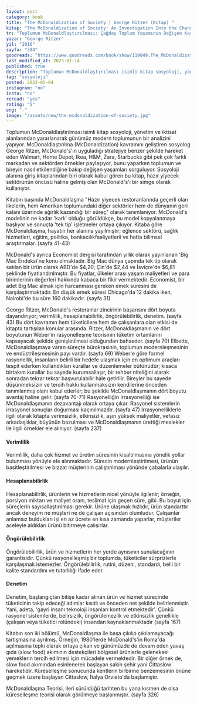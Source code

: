 ```yaml
---
layout: post
category: book
title: "The McDonaldization of Society | George Ritzer (Kitap) "
kitap: "The McDonaldization of Society: An Investigation Into the Changing Character of Contemporary Social Life"
tr: "Toplumun McDonaldlaştırılması: Çağdaş Toplum Yaşamının Değişen Karakteri Üzerine Bir İnceleme"
yazar: "George Ritzer"
yil: "2016"
sayfa: "384"
goodreads: "https://www.goodreads.com/book/show/119849.The_McDonaldization_of_Society"
last_modified_at: 2023-01-14
published: true
description: "Toplumun McDonaldlaştırılması isimli kitap sosyoloji, yönetim ve iktisat alanlarından yararlanarak günümüz modern toplumunun bir analizini yapıyor."
tag: "sosyoloji"
posted: 2022-05-04
instagram: "no"
insta: "no"
reread: "yes"
rating: "5"
eng: "-"
image: "/assets/new/the-mcdonaldization-of-society.jpg"
---
```


Toplumun McDonaldlaştırılması isimli kitap sosyoloji, yönetim ve iktisat alanlarından yararlanarak günümüz modern toplumunun bir analizini yapıyor. McDonaldlaştırılma (McDonaldization) kavramını geliştiren sosyolog George Ritzer, McDonald's'ın uyguladığı stratejiye benzer şekilde hareket eden Walmart, Home Depot, Ikea, H&M, Zara, Starbucks gibi pek çok farklı markadan ve sektörden örnekler paylaşıyor, bunu yaparken toplumun ve bireyin nasıl etkilendiğine bakıp değişen yaşamları sorguluyor. Sosyoloji alanına giriş kitaplarından biri olarak kabul gören bu kitap, hazır yiyecek sektörünün öncüsü haline gelmiş olan McDonald's'ı bir simge olarak kullanıyor.

Kitabın başında McDonaldlaşma "Hazır yiyecek restoranlarında geçerli olan ilkelerin, hem Amerikan toplumundaki diğer sektörler hem de dünyanın geri kalanı üzerinde ağırlık kazandığı bir süreç" olarak tanımlanıyor. McDonald's modelinin ne kadar 'karlı' olduğu görüldükçe, bu model kopyalanmaya başlıyor ve sonuçta 'tek tip' işletmeler ortaya çıkıyor. Kitaba göre McDonaldlaşma, hayatın her alanına yayılmıştır; eğlence sektörü, sağlık hizmetleri, eğitim, politika, bankacılıkfaaliyetlerii ve hatta bilimsel araştırmalar. (sayfa 41-43)

McDonald's ayrıca Economist dergisi tarafından yıllık olarak yayınlanan 'Big Mac Endeksi'ne konu olmaktadır. Big Mac dünya çapında tek tip olarak satılan bir ürün olarak ABD'de $4,20; Çin'de $2,44 ve İsviçre'de $6,81 şeklinde fiyatlandırılmıştır. Bu fiyatlar, ülkeler arası yaşam maliyetleri ve para birimlerinin değerleri hakkında kabaca bir fikir vermektedir. Economist, bir adet Big Mac almak için harcanması gereken emek süresini de karşılaştırmaktadır. En düşük emek süresi Chicago'da 12 dakika iken, Nairobi'de bu süre 160 dakikadır. (sayfa 31)

George Ritzer, McDonald's restoranlar zincirinin başarısını dört boyuta dayandırıyor; verimlilik, hesaplanabilirlik, öngörülebilirlik, denetim. (sayfa 43) Bu dört kavramın hem tüketicilere hem de çalışanlara olan etkisi de kitapta tartışılan konular arasında. Ritzer, McDonaldlaşmanın ve dört boyutunun Weber'in rasyonelleşme teorisinin tüketim ortamlarını kapsayacak şekilde genişletilmesi olduğundan bahseder. (sayfa 70) Elbette, McDonaldlaşmaya varan süreçte bürokrasinin, toplumun modernleşmesinin ve endüstrileşmesinin payı vardır. (sayfa 69) Weber'e göre formel rasyonellik, insanların belirli bir hedefe ulaşmak için en optimum araçları tespit ederken kullandıkları kurallar ve düzenlemeler bütünüdür; kısaca birtakım kurallar bu sayede kurumsallaşır, bir rehber niteliğini alarak sonradan tekrar tekrar başvurulabilir hale getirilir. Bireyler bu sayede düşünmeksizin ve tercih hakkı kullanmaksızın kendilerine önceden tanımlanmış olanı kabul ederler; bu şekilde McDonaldlaşmanın dört boyutu avantaj haline gelir. (sayfa 70-71) Rasyonelliğin irrasyonelliği ise McDonaldlaşmanın dezavantajı olarak ortaya çıkar. Rasyonel sistemlerin irrasyonel sonuçlar doğurması kaçınılmazdır. (sayfa 47) İrrasyonelliklerle ilgili olarak kitapta verimsizlik, etkinsizlik, aşırı yüksek maliyetler, vefasız arkadaşlıklar, büyünün bozulması ve McDonaldlaşmanın ürettiği meslekler ile ilgili örnekler ele alınıyor. (sayfa 237)

#### Verimlilik
Verimlilik, daha çok hizmet ve üretim süresinin kısaltılmasına yönelik yollar bulunması yönüyle ele alınmaktadır. Sürecin modernleştirilmesi, ürünün basitleştirilmesi ve bizzat müşterinin çalıştırılması yönünde çabalarla ulaşılır.

#### Hesaplanabilirlik
Hesaplanabilirlik, ürünlerin ve hizmetlerin nicel yönüyle ilgilenir; örneğin, porsiyon miktarı ve maliyet oranı, teslimat için geçen süre, gibi. Bu boyut için süreçlerin sayısallaştırılması gerekir. Ürüne ulaşmak hızlıdır, ürün standarttır ancak deneyim ne müşteri ne de çalışan açısından olumludur. Çalışanlar anlamsız buldukları işi en az ücrete en kısa zamanda yaparlar, müşteriler aceleyle aldıkları ürünü bitirmeye çalışırlar.

#### Öngörülebilirlik
Öngörülebilirlik, ürün ve hizmetlerin her yerde aynısının sunulacağının garantisidir. Çünkü rasyonelleşmiş bir toplumda, tüketiciler sürprizlerle karşılaşmak istemezler. Öngörülebilirlik, rutini, düzeni, standardı, belli bir kalite standardını ve tutarlılığı ifade eder.

#### Denetim
Denetim, başlangıçtan bitişe kadar alınan ürün ve hizmet sürecinde tüketicinin takip edeceği adımlar kısıtlı ve önceden net şekilde belirlenmiştir. Yani, adeta, 'gayri insanı teknoloji insanları kontrol etmektedir'. Çünkü rasyonel sistemlerde, belirsizlik, öngörülemezlik ve etkinsizlik genellikle (çalışan veya tüketici rolündeki) insandan kaynaklanmaktadır (sayfa 167)

Kitabın son iki bölümü, McDonaldlaşma ile başa çıkılıp çıkılamayacağı tartışmasına ayrılmış. Örneğin, 1980'lerde McDonald's'in Roma'da açılmasına tepki olarak ortaya çıkan ve günümüzde de devam eden yavaş gıda (slow food) akımının destekçileri bölgesel ürünlerle geleneksel yemeklerin tercih edilmesi için mücadele vermektedir. Bir diğer örnek de, slow food akımından esinlenerek başlayan sakin şehir yani Cittaslow hareketidir. Küreselleşme sonucunda kentlerin birbirine benzemesinin önüne geçmek üzere başlayan Cittaslow, İtalya Orvieto'da başlamıştır.

McDonaldlaşma Teorisi, ileri sürüldüğü tarihten bu yana kısmen de olsa küreselleşme teorisi olarak görülmeye başlanmıştır. (sayfa 326)
